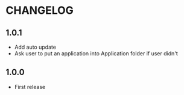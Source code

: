 # CHANGELOG

## 1.0.1

- Add auto update
- Ask user to put an application into Application folder if user didn't

## 1.0.0

- First release

